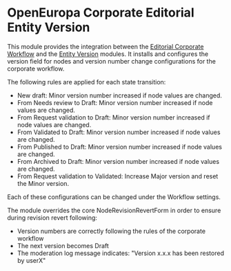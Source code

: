 # OpenEuropa Corporate Editorial Entity Version

This module provides the integration between the [Editorial Corporate Workflow](https://github.com/openeuropa/oe_editorial/tree/master/modules/oe_editorial_corporate_workflow)
and the [Entity Version](https://github.com/openeuropa/entity_version) modules.
It installs and configures the version field for nodes and version number change configurations for the
corporate workflow.

The following rules are applied for each state transition:
- New draft:
  Minor version number increased if node values are changed.
- From Needs review to Draft:
  Minor version number increased if node values are changed.
- From Request validation to Draft:
  Minor version number increased if node values are changed.
- From Validated to Draft:
  Minor version number increased if node values are changed.
- From Published to Draft:
  Minor version number increased if node values are changed.
- From Archived to Draft:
  Minor version number increased if node values are changed.
- From Request validation to Validated:
  Increase Major version and reset the Minor version.

Each of these configurations can be changed under the Workflow settings.

The module overrides the core NodeRevisionRevertForm in order to ensure during revision revert following:
- Version numbers are correctly following the rules of the corporate workflow
- The next version becomes Draft
- The moderation log message indicates: "Version x.x.x has been restored by userX"

